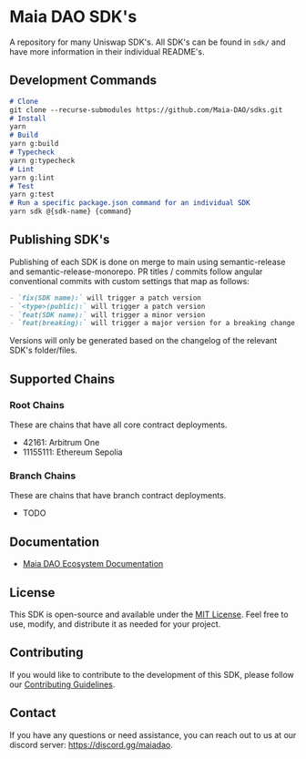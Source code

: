 # Maia DAO SDK's

A repository for many Uniswap SDK's. All SDK's can be found in `sdk/` and have more information in their individual README's.

## Development Commands

```markdown
# Clone
git clone --recurse-submodules https://github.com/Maia-DAO/sdks.git
# Install
yarn
# Build
yarn g:build
# Typecheck
yarn g:typecheck
# Lint
yarn g:lint
# Test
yarn g:test
# Run a specific package.json command for an individual SDK
yarn sdk @{sdk-name} {command}
```

## Publishing SDK's

Publishing of each SDK is done on merge to main using semantic-release and semantic-release-monorepo. PR titles / commits follow angular conventional commits with custom settings that map as follows:

```markdown
- `fix(SDK name):` will trigger a patch version
- `<type>(public):` will trigger a patch version
- `feat(SDK name):` will trigger a minor version
- `feat(breaking):` will trigger a major version for a breaking change
```

Versions will only be generated based on the changelog of the relevant SDK's folder/files.

## Supported Chains

### Root Chains
These are chains that have all core contract deployments.
- 42161: Arbitrum One
- 11155111: Ethereum Sepolia

### Branch Chains
These are chains that have branch contract deployments.
- TODO

## Documentation

<!-- TODO - [SDK Documentation](https://v2-docs.maiadao.io/protocols/SDK/introduction) -->
- [Maia DAO Ecosystem Documentation](https://v2-docs.maiadao.io/)

## License

This SDK is open-source and available under the [MIT License](./LICENSE). Feel free to use, modify, and distribute it as needed for your project.

## Contributing

If you would like to contribute to the development of this SDK, please follow our [Contributing Guidelines](../../CONTRIBUTING.md).

## Contact

If you have any questions or need assistance, you can reach out to us at our discord server: https://discord.gg/maiadao.
